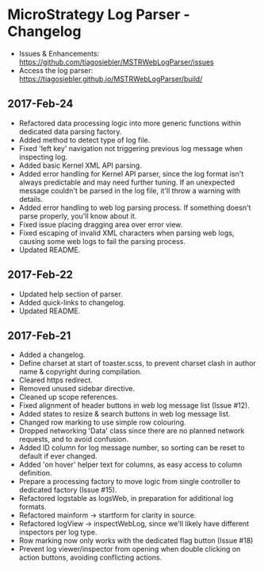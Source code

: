 # MicroStrategy Log Parser - Changelog

- Issues & Enhancements: https://github.com/tiagosiebler/MSTRWebLogParser/issues
- Access the log parser: https://tiagosiebler.github.io/MSTRWebLogParser/build/

## 2017-Feb-24
- Refactored data processing logic into more generic functions within dedicated data parsing factory.
- Added method to detect type of log file.
- Fixed 'left key' navigation not triggering previous log message when inspecting log.
- Added basic Kernel XML API parsing.
- Added error handling for Kernel API parser, since the log format isn't always predictable and may need further tuning. If an unexpected message couldn't be parsed in the log file, it'll throw a warning with details.
- Added error handling to web log parsing process. If something doesn't parse properly, you'll know about it.
- Fixed issue placing dragging area over error view.
- Fixed escaping of invalid XML characters when parsing web logs, causing some web logs to fail the parsing process.
- Updated README.

## 2017-Feb-22
- Updated help section of parser.
- Added quick-links to changelog.
- Updated README.

## 2017-Feb-21
- Added a changelog.
- Define charset at start of toaster.scss, to prevent charset clash in author name & copyright during compilation.
- Cleared https redirect.
- Removed unused sidebar directive.
- Cleaned up scope references.
- Fixed alignment of header buttons in web log message list (Issue #12).
- Added states to resize & search buttons in web log message list.
- Changed row marking to use simple row colouring.
- Dropped networking 'Data' class since there are no planned network requests, and to avoid confusion.
- Added ID column for log message number, so sorting can be reset to default if ever changed.
- Added 'on hover' helper text for columns, as easy access to column definition.
- Prepare a processing factory to move logic from single controller to dedicated factory (Issue #15).
- Refactored logstable as logsWeb, in preparation for additional log formats.
- Refactored mainform -> startform for clarity in source.
- Refactored logView -> inspectWebLog, since we'll likely have different inspectors per log type.
- Row marking now only works with the dedicated flag button (Issue #18)
- Prevent log viewer/inspector from opening when double clicking on action buttons, avoiding conflicting actions.